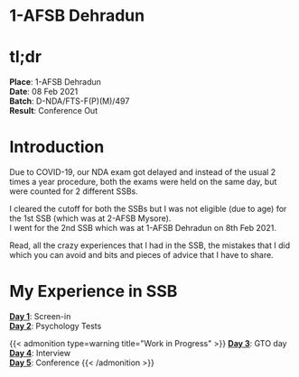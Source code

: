 # 1-AFSB Dehradun


# tl;dr
**Place**: 1-AFSB Dehradun\
**Date**: 08 Feb 2021\
**Batch**: D-NDA/FTS-F(P)(M)/497\
**Result**: Conference Out

# Introduction

Due to COVID-19, our NDA exam got delayed and instead of the usual 2 times a year procedure, both the exams were held on the same day, but were counted for 2 different SSBs.

I cleared the cutoff for both the SSBs but I was not eligible (due to age) for the 1st SSB (which was at 2-AFSB Mysore).\
I went for the 2nd SSB which was at 1-AFSB Dehradun on 8th Feb 2021.

Read, all the crazy experiences that I had in the SSB, the mistakes that I did which you can avoid and bits and pieces of advice that I have to share.

# My Experience in SSB

[**Day 1**](/ssb/afsb-dehradun/day-1): Screen-in\
[**Day 2**](/ssb/afsb-dehradun/day-2): Psychology Tests

{{< admonition type=warning title="Work in Progress" >}}
[**Day 3**](/ssb/afsb-dehradun/day-3): GTO day\
[**Day 4**](/ssb/afsb-dehradun/day-4): Interview\
[**Day 5**](/ssb/afsb-dehradun/day-5): Conference
{{< /admonition >}}

